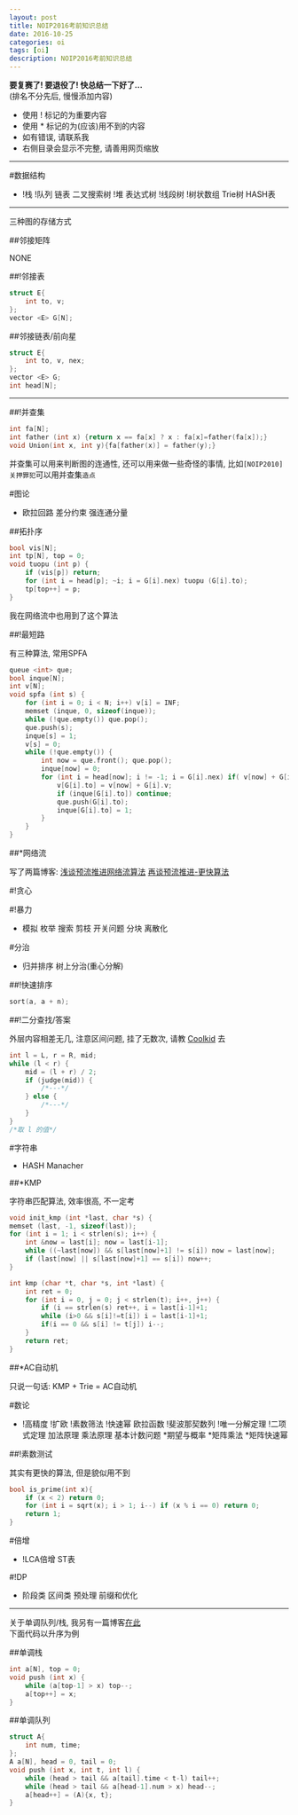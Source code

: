 ```yaml
---
layout: post
title: NOIP2016考前知识总结
date: 2016-10-25
categories: oi
tags: [oi]
description: NOIP2016考前知识总结
---
```


**要复赛了! 要退役了! 快总结一下好了...**  
(排名不分先后, 慢慢添加内容)  

- 使用 ! 标记的为重要内容  
- 使用 * 标记的为(应该)用不到的内容  
- 如有错误, 请联系我  
- 右侧目录会显示不完整, 请善用网页缩放  

***

#数据结构

- !栈 !队列 链表 二叉搜索树 !堆 表达式树 !线段树 !树状数组 Trie树 HASH表

***

三种图的存储方式  

##邻接矩阵

NONE  

##!邻接表

```c++  
struct E{
	int to, v;
};
vector <E> G[N];
```  

##邻接链表/前向星

```c++  
struct E{
	int to, v, nex;
};
vector <E> G;
int head[N];
```  

***

##!并查集 

```c++  
int fa[N];
int father (int x) {return x == fa[x] ? x : fa[x]=father(fa[x]);}
void Union(int x, int y){fa[father(x)] = father(y);}
```  
并查集可以用来判断图的连通性, 还可以用来做一些奇怪的事情, 比如`[NOIP2010]关押罪犯`可以用并查集`造点`  

#图论

- 欧拉回路 差分约束 强连通分量

##拓扑序

```c++  
bool vis[N];
int tp[N], top = 0;
void tuopu (int p) {
	if (vis[p]) return;
	for (int i = head[p]; ~i; i = G[i].nex) tuopu (G[i].to);
	tp[top++] = p;
}
```  

我在网络流中也用到了这个算法

##!最短路

有三种算法, 常用SPFA  

```c++  
queue <int> que;
bool inque[N];
int v[N];
void spfa (int s) {
	for (int i = 0; i < N; i++) v[i] = INF;
	memset (inque, 0, sizeof(inque));
	while (!que.empty()) que.pop();
	que.push(s);
	inque[s] = 1;
	v[s] = 0;
	while (!que.empty()) {
		int now = que.front(); que.pop();
		inque[now] = 0;
		for (int i = head[now]; i != -1; i = G[i].nex) if( v[now] + G[i].v < v[G[i].to]){
			v[G[i].to] = v[now] + G[i].v;
			if (inque[G[i].to]) continue;
			que.push(G[i].to);
			inque[G[i].to] = 1;
		}
	}
}
```  

##*网络流

写了两篇博客: [浅谈预流推进网络流算法](http://muzhou.tk/blog/2016/10/17/wangluoliu/) [再谈预流推进-更快算法](http://muzhou.tk/oi/2016/10/24/wangluoliu2/)  

#!贪心

#!暴力

- 模拟 枚举 搜索 剪枝 开关问题 分块 离散化

#分治

- 归并排序 树上分治(重心分解)

##!快速排序

```c++  
sort(a, a + n);
```  

##!二分查找/答案

外层内容相差无几, 注意区间问题, 挂了无数次, 请教 [Coolkid](http://cogs.pro/cogs/user/detail.php?uid=5328) 去  

```c++  
int l = L, r = R, mid;
while (l < r) {
	mid = (l + r) / 2;
	if (judge(mid)) {
		/*---*/
	} else {
		/*---*/
	}
}
/*取 l 的值*/
```  

#字符串

- HASH Manacher

##*KMP

字符串匹配算法, 效率很高, 不一定考  

```c++  
void init_kmp (int *last, char *s) {
memset (last, -1, sizeof(last));
for (int i = 1; i < strlen(s); i++) {
	int &now = last[i]; now = last[i-1];
	while ((~last[now]) && s[last[now]+1] != s[i]) now = last[now];
	if (last[now] || s[last[now]+1] == s[i]) now++;
}

int kmp (char *t, char *s, int *last) {
	int ret = 0;
	for (int i = 0, j = 0; j < strlen(t); i++, j++) {
		if (i == strlen(s) ret++, i = last[i-1]+1;
		while (i>0 && s[i]!=t[i]) i = last[i-1]+1;
		if(i == 0 && s[i] != t[j]) i--;
	}
	return ret;
}
```  

##*AC自动机

只说一句话: KMP + Trie = AC自动机  

#数论

- !高精度 !扩欧 !素数筛法 !快速幂 欧拉函数 !斐波那契数列 !唯一分解定理 !二项式定理 加法原理 乘法原理 基本计数问题 *期望与概率 *矩阵乘法 *矩阵快速幂

##!素数测试

其实有更快的算法, 但是貌似用不到  

```c++  
bool is_prime(int x){
	if (x < 2) return 0;
	for (int i = sqrt(x); i > 1; i--) if (x % i == 0) return 0;
	return 1;
}
```  

#倍增

- !LCA倍增 ST表

#!DP

- 阶段类 区间类  预处理 前缀和优化

***

关于单调队列/栈, 我另有一篇博客[在此](http://muzhou.tk/blog/2016/10/15/dandiaoduilie/)  
下面代码以升序为例  

##单调栈

```c++  
int a[N], top = 0;
void push (int x) {
	while (a[top-1] > x) top--;
	a[top++] = x;
}
```  

##单调队列

```c++  
struct A{
	int num, time;
};
A a[N], head = 0, tail = 0;
void push (int x, int t, int l) {
	while (head > tail && a[tail].time < t-l) tail++;
	while (head > tail && a[head-1].num > x) head--;
	a[head++] = (A){x, t};
}
```  

